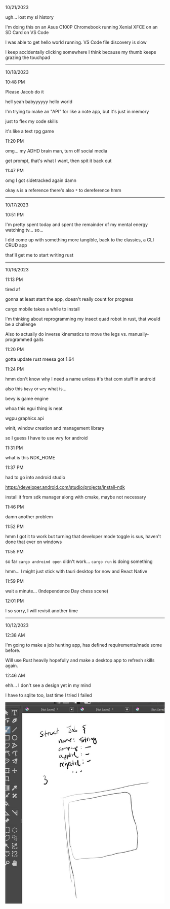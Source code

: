10/21/2023

ugh... lost my sl history

I'm doing this on an Asus C100P Chromebook running Xenial XFCE on an SD Card on VS Code

I was able to get hello world running. VS Code file discovery is slow

I keep accidentally clicking somewhere I think because my thumb keeps grazing the touchpad



---

10/18/2023

10:48 PM

Please Jacob do it

hell yeah babyyyyyy hello world

I'm trying to make an "API" for like a note app, but it's just in memory

just to flex my code skills

it's like a text rpg game

11:20 PM

omg... my ADHD brain man, turn off social media

get prompt, that's what I want, then spit it back out

11:47 PM

omg I got sidetracked again damn

okay `&` is a reference there's also `*` to dereference hmm

---

10/17/2023

10:51 PM

I'm pretty spent today and spent the remainder of my mental energy watching tv... so...

I did come up with something more tangible, back to the classics, a CLI CRUD app

that'll get me to start writing rust

---

10/16/2023

11:13 PM

tired af

gonna at least start the app, doesn't really count for progress

cargo mobile takes a while to install

I'm thinking about reprogramming my insect quad robot in rust, that would be a challenge

Also to actually do inverse kinematics to move the legs vs. manually-programmed gaits

11:20 PM

gotta update rust meesa got 1.64

11:24 PM

hmm don't know why I need a name unless it's that com stuff in android

also this `bevy` or `wry` what is...

bevy is game engine

whoa this egui thing is neat

wgpu graphics api

winit, window creation and management library

so I guess I have to use wry for android

11:31 PM

what is this NDK_HOME

11:37 PM

had to go into android studio

https://developer.android.com/studio/projects/install-ndk

install it from sdk manager along with cmake, maybe not necessary

11:46 PM

damn another problem

11:52 PM

hmm I got it to work but turning that developer mode toggle is sus, haven't done that ever on windows

11:55 PM

so far `cargo androind open` didn't work... `cargo run` is doing something

hmm... I might just stick with tauri desktop for now and React Native

11:59 PM

wait a minute... (Independence Day chess scene)

12:01 PM

I so sorry, I will revisit another time

---

10/12/2023

12:38 AM

I'm going to make a job hunting app, has defined requirements/made some before.

Will use Rust heavily hopefully and make a desktop app to refresh skills again.

12:46 AM

ehh... I don't see a design yet in my mind

I have to sqlite too, last time I tried I failed

<img src="./no-design-yet.JPG"/>
